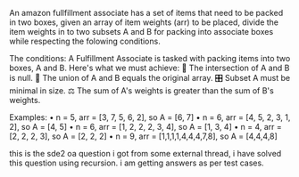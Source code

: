 An amazon fullfillment associate has a set of items that need to be packed in two boxes, 
given an array of item weights (arr) to be placed, divide the item weights in to two subsets A and B for packing into 
associate boxes while respecting the folowing conditions.

The conditions:
A Fulfillment Associate is tasked with packing items into two boxes, A and B. Here's what we must achieve:
🚫 The intersection of A and B is null.
🤝 The union of A and B equals the original array.
🎛️ Subset A must be minimal in size.
⚖️ The sum of A's weights is greater than the sum of B's weights.

Examples:
• n = 5, arr = [3, 7, 5, 6, 2], so A = [6, 7]
• n = 6, arr = [4, 5, 2, 3, 1, 2], so A = [4, 5]
• n = 6, arr = [1, 2, 2, 2, 3, 4], so A = [1, 3, 4]
• n = 4, arr = [2, 2, 2, 3], so A = [2, 2, 2]
• n = 9, arr = [1,1,1,1,4,4,4,7,8], so A = [4,4,4,8]

this is the sde2 oa question i got from some external thread, i have solved this question using recursion. i am getting answers as per test cases.